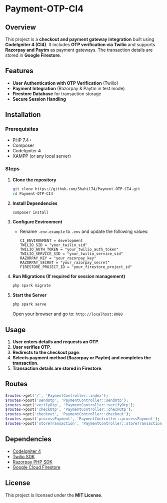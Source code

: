 # Payment-OTP-CI4

## Overview
This project is a **checkout and payment gateway integration** built using **CodeIgniter 4 (CI4)**. It includes **OTP verification via Twilio** and supports **Razorpay and Paytm** as payment gateways. The transaction details are stored in **Google Firestore**.

## Features
- **User Authentication with OTP Verification** (Twilio)
- **Payment Integration** (Razorpay & Paytm in test mode)
- **Firestore Database** for transaction storage
- **Secure Session Handling**

## Installation
### Prerequisites
- PHP 7.4+
- Composer
- CodeIgniter 4
- XAMPP (or any local server)

### Steps
1. **Clone the repository**
   ```sh
   git clone https://github.com/Shahil74/Payment-OTP-CI4.git
   cd Payment-OTP-CI4
   ```
2. **Install Dependencies**
   ```sh
   composer install
   ```
3. **Configure Environment**
   - Rename `.env.example` to `.env` and update the following values:
     ```env
     CI_ENVIRONMENT = development
     TWILIO_SID = "your_twilio_sid"
     TWILIO_AUTH_TOKEN = "your_twilio_auth_token"
     TWILIO_SERVICE_SID = "your_twilio_service_sid"
     RAZORPAY_KEY = "your_razorpay_key"
     RAZORPAY_SECRET = "your_razorpay_secret"
     FIRESTORE_PROJECT_ID = "your_firestore_project_id"
     ```

4. **Run Migrations (If required for session management)**
   ```sh
   php spark migrate
   ```

5. **Start the Server**
   ```sh
   php spark serve
   ```
   Open your browser and go to: `http://localhost:8080`

## Usage
1. **User enters details and requests an OTP**.
2. **User verifies OTP**.
3. **Redirects to the checkout page**.
4. **Selects payment method (Razorpay or Paytm) and completes the transaction**.
5. **Transaction details are stored in Firestore**.

## Routes
```php
$routes->get('/', 'PaymentController::index');
$routes->post('sendOtp', 'PaymentController::sendOtp');
$routes->get('verifyOtp', 'PaymentController::verifyOtp');
$routes->post('checkOtp', 'PaymentController::checkOtp');
$routes->get('checkout', 'PaymentController::checkout');
$routes->post('processPayment', 'PaymentController::processPayment');
$routes->post('storeTransaction', 'PaymentController::storeTransaction');
```

## Dependencies
- [CodeIgniter 4](https://codeigniter.com/)
- [Twilio SDK](https://www.twilio.com/docs/libraries/php)
- [Razorpay PHP SDK](https://razorpay.com/docs/payments/server-integration/php/)
- [Google Cloud Firestore](https://cloud.google.com/firestore/docs)

## License
This project is licensed under the **MIT License**.

